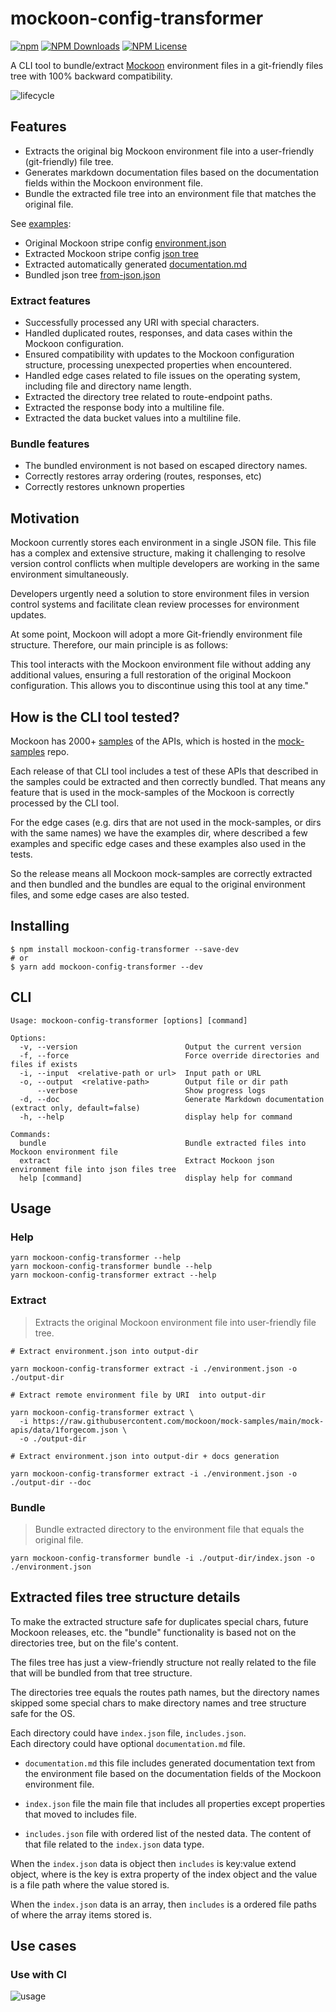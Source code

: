 # mockoon-config-transformer

[![npm](https://img.shields.io/npm/v/mockoon-config-transformer)](https://www.npmjs.com/package/mockoon-config-transformer)
[![NPM Downloads](https://img.shields.io/npm/dw/mockoon-config-transformer)](https://www.npmjs.com/package/mockoon-config-transformer)
[![NPM License](https://img.shields.io/npm/l/mockoon-config-transformer)](https://github.com/edtoken/mockoon-config-transformer/blob/main/LICENSE.md)

A CLI tool to bundle/extract [Mockoon](https://mockoon.com/) environment files in a git-friendly files tree with 100% backward compatibility.


![lifecycle](./public/assets/lifecycle.png)

## Features
- Extracts the original big Mockoon environment file into a user-friendly (git-friendly) file tree.
- Generates markdown documentation files based on the documentation fields within the Mockoon environment file.
- Bundle the extracted file tree into an environment file that matches the original file.

See [examples](./examples):
- Original Mockoon stripe config [environment.json](./examples/environments/stripecom/environment.json)
- Extracted Mockoon stripe config [json tree](./examples/environments/stripecom/extract/json)
- Extracted automatically generated [documentation.md](./examples/environments/stripecom/extract/json/documentation.md)
- Bundled json tree [from-json.json](./examples/environments/stripecom/bundle/from-json.json)

### Extract features
- Successfully processed any URI with special characters.
- Handled duplicated routes, responses, and data cases within the Mockoon configuration.
- Ensured compatibility with updates to the Mockoon configuration structure, processing unexpected properties when encountered.
- Handled edge cases related to file issues on the operating system, including file and directory name length.
- Extracted the directory tree related to route-endpoint paths.
- Extracted the response body into a multiline file.
- Extracted the data bucket values into a multiline file.

### Bundle features
- The bundled environment is not based on escaped directory names.
- Correctly restores array ordering (routes, responses, etc)
- Correctly restores unknown properties

## Motivation
Mockoon currently stores each environment in a single JSON file. This file has a complex and extensive structure, making it challenging to resolve version control conflicts when multiple developers are working in the same environment simultaneously.

Developers urgently need a solution to store environment files in version control systems and facilitate clean review processes for environment updates.

At some point, Mockoon will adopt a more Git-friendly environment file structure. Therefore, our main principle is as follows:

This tool interacts with the Mockoon environment file without adding any additional values, ensuring a full restoration of the original Mockoon configuration. This allows you to discontinue using this tool at any time."

## How is the CLI tool tested?
Mockoon has 2000+  [samples](https://Mockoon.com/mock-samples/category/all/) of the APIs, which is hosted in the [mock-samples](https://github.com/Mockoon/mock-samples) repo.

Each release of that CLI tool includes a test of these APIs that described in the samples could be extracted and then correctly bundled. That means any feature that is used in the mock-samples of the Mockoon is correctly processed by the CLI tool.  

For the edge cases (e.g. dirs that are not used in the mock-samples, or dirs with the same names) we have the examples dir, where described a few examples and specific edge cases and these examples also used in the tests.

So the release means all Mockoon mock-samples are correctly extracted and then bundled and the bundles are equal to the original environment files, and some edge cases are also tested.

## Installing
```
$ npm install mockoon-config-transformer --save-dev
# or 
$ yarn add mockoon-config-transformer --dev
```

## CLI
```
Usage: mockoon-config-transformer [options] [command]

Options:
  -v, --version                        Output the current version
  -f, --force                          Force override directories and files if exists
  -i, --input  <relative-path or url>  Input path or URL
  -o, --output  <relative-path>        Output file or dir path
      --verbose                        Show progress logs
  -d, --doc                            Generate Markdown documentation (extract only, default=false)
  -h, --help                           display help for command

Commands:
  bundle                               Bundle extracted files into Mockoon environment file
  extract                              Extract Mockoon json environment file into json files tree
  help [command]                       display help for command
```

## Usage

### Help
``` 
yarn mockoon-config-transformer --help
yarn mockoon-config-transformer bundle --help
yarn mockoon-config-transformer extract --help
```

### Extract
> Extracts the original Mockoon environment file into user-friendly file tree. 

```
# Extract environment.json into output-dir

yarn mockoon-config-transformer extract -i ./environment.json -o ./output-dir
```

```
# Extract remote environment file by URI  into output-dir

yarn mockoon-config-transformer extract \ 
  -i https://raw.githubusercontent.com/mockoon/mock-samples/main/mock-apis/data/1forgecom.json \ 
  -o ./output-dir
```

```
# Extract environment.json into output-dir + docs generation

yarn mockoon-config-transformer extract -i ./environment.json -o ./output-dir --doc
```


### Bundle
> Bundle extracted directory to the environment file that equals the original file.

```
yarn mockoon-config-transformer bundle -i ./output-dir/index.json -o ./environment.json
```


## Extracted files tree structure details
To make the extracted structure safe for duplicates special chars, future Mockoon releases, etc. the "bundle" functionality is based not on the directories tree, but on the file's content.

The files tree has just a view-friendly structure not really related to the file that will be bundled from that tree structure.

The directories tree equals the routes path names, but the directory names skipped some special chars to make directory names and tree structure safe for the OS.

Each directory could have `index.json` file, `includes.json`.  
Each directory could have optional `documentation.md` file.

- `documentation.md` this file includes generated documentation text from the environment file based on the documentation fields of the Mockoon environment file.

- `index.json` file the main file that includes all properties except properties that moved to includes file.

- `includes.json` file with ordered list of the nested data. The content of that file related to the `index.json` data type.

When the `index.json` data is object then `includes` is key:value  extend object, where is the key is extra property of the index object and the value is a file path where the value stored is.

When the `index.json` data is an array, then `includes` is a ordered file paths of where the array items stored is.


## Use cases

### Use with CI
![usage](./public/assets/usage.jpg)